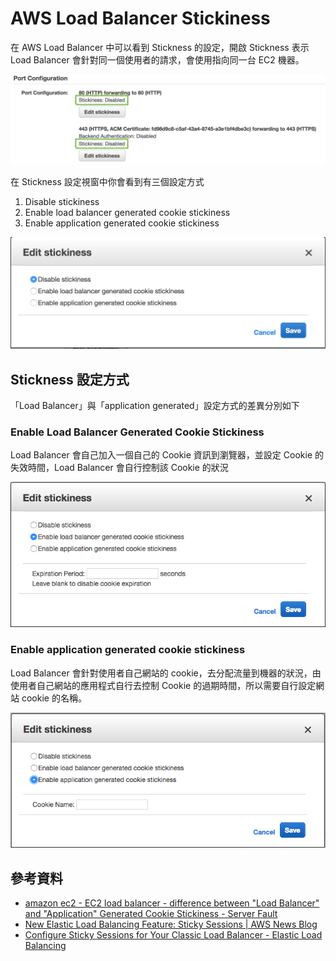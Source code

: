 # AWS Load Balancer Stickiness


在 AWS Load Balancer 中可以看到 Stickness 的設定，開啟 Stickness 表示 Load Balancer 會針對同一個使用者的請求，會使用指向同一台 EC2 機器。

![AWS Load Balancer Stickiness 設定](./images/load-balancer-stickiness-setting.png)

在 Stickness 設定視窗中你會看到有三個設定方式

 1. Disable stickiness
 2. Enable load balancer generated cookie stickiness
 3. Enable application generated cookie stickiness

![AWS Load Balancer Stickiness 設定視窗](./images/load-balancer-stickiness-setting-dialog.png)

## Stickness 設定方式

「Load Balancer」與「application generated」設定方式的差異分別如下

### Enable Load Balancer Generated Cookie Stickiness

Load Balancer 會自己加入一個自己的 Cookie 資訊到瀏覽器，並設定 Cookie 的失效時間，Load Balancer 會自行控制該 Cookie 的狀況

![AWS Load Balancer Stickiness 設定視窗](./images/load-balancer-stickiness-setting-dialog-load-balancer-generated-cookie-stickiness.png)

### Enable application generated cookie stickiness

Load Balancer 會針對使用者自己網站的 cookie，去分配流量到機器的狀況，由使用者自己網站的應用程式自行去控制 Cookie 的過期時間，所以需要自行設定網站 cookie 的名稱。

![AWS Load Balancer Stickiness 設定視窗](./images/load-balancer-stickiness-setting-dialog-application-generated-cookie-stickiness.png)

## 參考資料
* [amazon ec2 - EC2 load balancer - difference between "Load Balancer" and "Application" Generated Cookie Stickiness - Server Fault](https://serverfault.com/questions/435431/ec2-load-balancer-difference-between-load-balancer-and-application-generat)
* [New Elastic Load Balancing Feature: Sticky Sessions | AWS News Blog](https://aws.amazon.com/blogs/aws/new-elastic-load-balancing-feature-sticky-sessions/)
* [Configure Sticky Sessions for Your Classic Load Balancer - Elastic Load Balancing](http://docs.aws.amazon.com/elasticloadbalancing/latest/classic/elb-sticky-sessions.html)